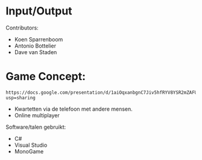 # Input/Output
Contributors:

  - Koen Sparrenboom
  - Antonio Bottelier
  - Dave van Staden

# Game Concept:

    https://docs.google.com/presentation/d/1aiOqxanbgnC7Jiv5hfRYV8YSR2mZAFUWqbYjQsOXilQ/edit?usp=sharing

  - Kwartetten via de telefoon met andere mensen.
  - Online multiplayer


Software/talen gebruikt:
  - C#
  - Visual Studio
  - MonoGame
